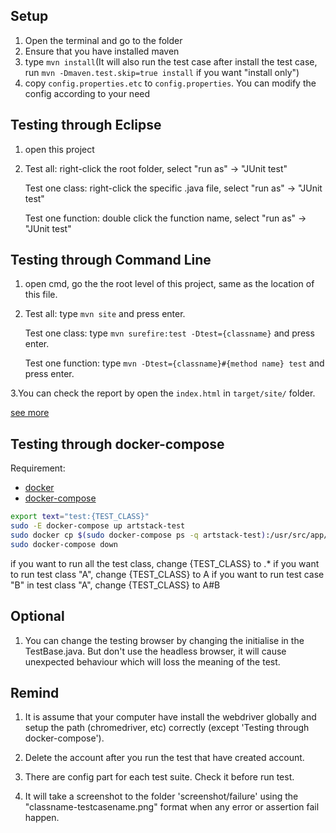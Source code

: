 Setup
-----

1. Open the terminal and go to the folder
2. Ensure that you have installed maven
3. type `mvn install`(It will also run the test case after install the test case, run `mvn -Dmaven.test.skip=true install` if you want "install only")
4. copy `config.properties.etc` to `config.properties`. You can modify the config according to your need

Testing through Eclipse
----
1. open this project
2. Test all: right-click the root folder, select "run as" -> "JUnit test"

	Test one class: right-click the specific .java file, select "run as" -> "JUnit test"

	Test one function: double click the function name, select "run as" -> "JUnit test"

Testing through Command Line
-----
1. open cmd, go the the root level of this project, same as the location of this file.
2. Test all: type `mvn site` and press enter.

	Test one class: type `mvn surefire:test -Dtest={classname}` and press enter.

	Test one function: type `mvn -Dtest={classname}#{method name} test`	and press enter.
	
3.You can check the report by open the `index.html` in `target/site/` folder.
 
	
[see more](http://maven.apache.org/surefire/maven-surefire-plugin/examples/single-test.html) 


Testing through docker-compose
-----

Requirement:

- [docker](https://docs.docker.com/engine/installation/)
- [docker-compose](https://docs.docker.com/compose/install/)

```bash
export text="test:{TEST_CLASS}"
sudo -E docker-compose up artstack-test
sudo docker cp $(sudo docker-compose ps -q artstack-test):/usr/src/app/target/surefire-reports/ ./
sudo docker-compose down
```

if you want to run all the test class, change {TEST_CLASS} to .*
if you want to run test class "A", change {TEST_CLASS} to A
if you want to run test case "B" in test class "A", change {TEST_CLASS} to A#B

Optional
-----
1. You can change the testing browser by changing the initialise in the TestBase.java. But don't use the headless browser, it will cause unexpected behaviour which will loss the meaning of the test.

Remind
-----

1. It is assume that your computer have install the webdriver globally and setup the path (chromedriver, etc) correctly (except 'Testing through docker-compose').

2. Delete the account after you run the test that have created account.

3. There are config part for each test suite. Check it before run test.

4. It will take a screenshot to the folder 'screenshot/failure' using the "classname-testcasename.png" format when any error or assertion fail happen.
